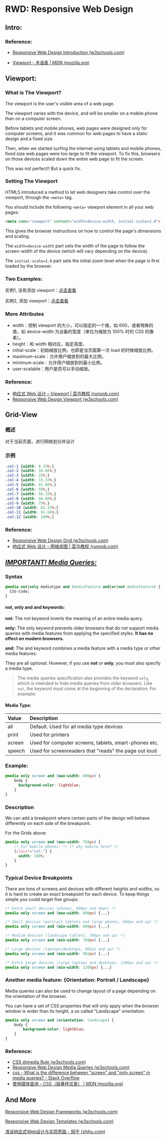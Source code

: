 # RWD: Responsive Web Design

## Intro:

### Reference:

- [Responsive Web Design Introduction (w3schools.com)](https://www.w3schools.com/css/css_rwd_intro.asp)

- [Viewport - 术语表 | MDN (mozilla.org)](https://developer.mozilla.org/zh-CN/docs/Glossary/Viewport)

## Viewport:

### What is The Viewport?

The viewport is the user's visible area of a web page.

The viewport varies with the device, and will be smaller on a mobile phone than on a computer screen.

Before tablets and mobile phones, web pages were designed only for computer screens, and it was common for web pages to have a static design and a fixed size.

Then, when we started surfing the internet using tablets and mobile phones, fixed size web pages were too large to fit the viewport. To fix this, browsers on those devices scaled down the entire web page to fit the screen.

This was not perfect!! But a quick fix.

### Setting The Viewport

HTML5 introduced a method to let web designers take control over the viewport, through the `<meta>` tag.

You should include the following `<meta>` viewport element in all your web pages:

```html
<meta name="viewport" content="width=device-width, initial-scale=1.0">
```

This gives the browser instructions on how to control the page's dimensions and scaling.

The `width=device-width` part sets the width of the page to follow the screen-width of the device (which will vary depending on the device).

The `initial-scale=1.0` part sets the initial zoom level when the page is first loaded by the browser.

### Two Examples:

实例1, 没有添加 viewport：[点击查看](https://www.runoob.com/try/demo_source/example_withoutviewport.htm)

实例2, 添加 viewport：[点击查看](https://www.runoob.com/try/demo_source/example_withviewport.htm)

### More Attributes

- width：控制 viewport 的大小，可以指定的一个值，如 600，或者特殊的值，如 device-width 为设备的宽度（单位为缩放为 100% 时的 CSS 的像素）。
- height：和 width 相对应，指定高度。
- initial-scale：初始缩放比例，也即是当页面第一次 load 的时候缩放比例。
- maximum-scale：允许用户缩放到的最大比例。
- minimum-scale：允许用户缩放到的最小比例。
- user-scalable：用户是否可以手动缩放。

### Reference:

- [响应式 Web 设计 – Viewport | 菜鸟教程 (runoob.com)](https://www.runoob.com/css/css-rwd-viewport.html)
- [Responsive Web Design Viewport (w3schools.com)](https://www.w3schools.com/css/css_rwd_viewport.asp)

## Grid-View

### 概述

对于当前页面，进行网格划分并设计

### 示例

```css
.col-1 {width: 8.33%;}
.col-2 {width: 16.66%;}
.col-3 {width: 25%;}
.col-4 {width: 33.33%;}
.col-5 {width: 41.66%;}
.col-6 {width: 50%;}
.col-7 {width: 58.33%;}
.col-8 {width: 66.66%;}
.col-9 {width: 75%;}
.col-10 {width: 83.33%;}
.col-11 {width: 91.66%;}
.col-12 {width: 100%;}
```

### Reference:

- [Responsive Web Design Grid (w3schools.com)](https://www.w3schools.com/css/css_rwd_grid.asp)
- [响应式 Web 设计 – 网格视图 | 菜鸟教程 (runoob.com)](https://www.runoob.com/css/css-rwd-grid.html)

## <u>***IMPORTANT! Media Queries:***</u>

### Syntax

```css
@media not|only mediatype and (mediafeature and|or|not mediafeature) {
  CSS-Code;
}
```

#### **not**, **only** and **and** keywords:

**not:** The not keyword inverts the meaning of an entire media query.

**only:** The only keyword prevents older browsers that do not support media queries with media features from applying the specified styles. **It has no effect on modern browsers.**

**and:** The and keyword combines a media feature with a media type or other media features.

They are all optional. However, if you use **not** or **only**, you must also specify a media type.

>The media queries specification also provides the keyword `only`, which is intended to hide media queries from older browsers. Like `not`, the keyword must come at the beginning of the declaration. For example:

#### Media Type:

| Value  | Description                                           |
| :----- | :---------------------------------------------------- |
| all    | Default. Used for all media type devices              |
| print  | Used for printers                                     |
| screen | Used for computer screens, tablets, smart-phones etc. |
| speech | Used for screenreaders that "reads" the page out loud |

### Example:

```css
@media only screen and (max-width: 600px) {
    body {
      background-color: lightblue;
    }
}
```

### Description

We can add a breakpoint where certain parts of the design will behave differently on each side of the breakpoint.

For the Grids above:

```css
@media only screen and (max-width: 768px) {
    /* For mobile phones: */ /* why mobile here? */
    [class*="col-"] {
      width: 100%;
    }
}
```

### Typical Device Breakpoints

There are tons of screens and devices with different heights and widths, so it is hard to create an exact breakpoint for each device. To keep things simple you could target five groups:

```css
/* Extra small devices (phones, 600px and down) */
@media only screen and (max-width: 600px) {...}

/* Small devices (portrait tablets and large phones, 600px and up) */
@media only screen and (min-width: 600px) {...}

/* Medium devices (landscape tablets, 768px and up) */
@media only screen and (min-width: 768px) {...}

/* Large devices (laptops/desktops, 992px and up) */
@media only screen and (min-width: 992px) {...}

/* Extra large devices (large laptops and desktops, 1200px and up) */
@media only screen and (min-width: 1200px) {...}
```

### Another media feature: {Orientation: Portrait / Landscape}

Media queries can also be used to change layout of a page depending on the orientation of the browser.

You can have a set of CSS properties that will only apply when the browser window is wider than its height, a so called "Landscape" orientation:

```css
@media only screen and (orientation: landscape) {
    body {
        background-color: lightblue;
    }
}
```

### Reference: 

- [CSS @media Rule (w3schools.com)](https://www.w3schools.com/cssref/css3_pr_mediaquery.asp)
- [Responsive Web Design Media Queries (w3schools.com)](https://www.w3schools.com/css/css_rwd_mediaqueries.asp)
- [css - What is the difference between "screen" and "only screen" in media queries? - Stack Overflow](https://stackoverflow.com/questions/8549529/what-is-the-difference-between-screen-and-only-screen-in-media-queries)
- [使用媒体查询 - CSS（层叠样式表） | MDN (mozilla.org)](https://developer.mozilla.org/zh-CN/docs/Web/CSS/Media_Queries/Using_media_queries)

## And More

[Responsive Web Design Frameworks (w3schools.com)](https://www.w3schools.com/css/css_rwd_frameworks.asp)

[Responsive Web Design Templates (w3schools.com)](https://www.w3schools.com/css/css_rwd_templates.asp)

[浅谈响应式Web设计与实现思路 - 知乎 (zhihu.com)](https://zhuanlan.zhihu.com/p/32690777)
